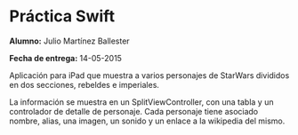 # Práctica Swift
**Alumno:** Julio Martínez Ballester

**Fecha de entrega:** 14-05-2015

Aplicación para iPad que muestra a varios personajes de StarWars divididos en dos secciones, rebeldes e imperiales. 

La información se muestra en un SplitViewController, con una tabla y un controlador de detalle de personaje. Cada personaje tiene asociado nombre, alias, una imagen, un sonido y un enlace a la wikipedia del mismo.
